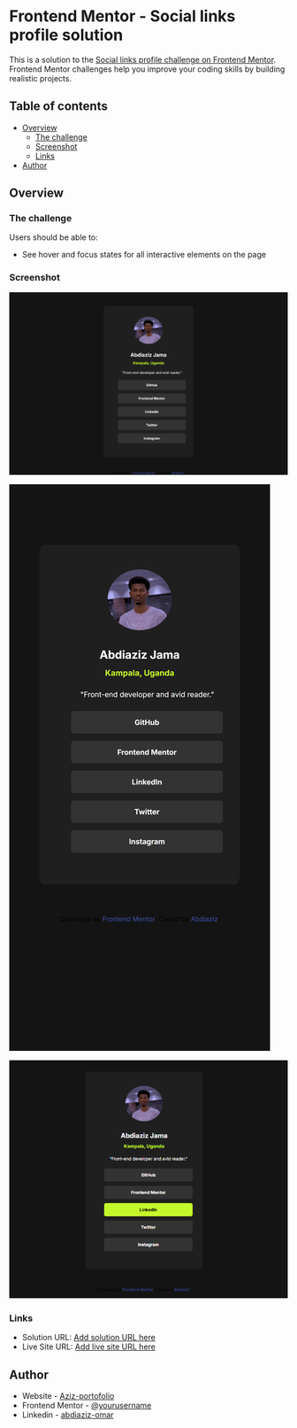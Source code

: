 # Frontend Mentor - Social links profile solution

This is a solution to the [Social links profile challenge on Frontend Mentor](https://www.frontendmentor.io/challenges/social-links-profile-UG32l9m6dQ). Frontend Mentor challenges help you improve your coding skills by building realistic projects. 

## Table of contents

- [Overview](#overview)
  - [The challenge](#the-challenge)
  - [Screenshot](#screenshot)
  - [Links](#links)
- [Author](#author)



## Overview

### The challenge

Users should be able to:

- See hover and focus states for all interactive elements on the page

### Screenshot

![Desktop](<assets/Screenshots Solution/DesktopView.png>)

![mobile](<assets/Screenshots Solution/mobileView.png>)

![active](<assets/Screenshots Solution/activeStates.png>)



### Links

- Solution URL: [Add solution URL here](https://your-solution-url.com)
- Live Site URL: [Add live site URL here](https://your-live-site-url.com)



## Author

- Website - [Aziz-portofolio](https://www.your-site.com)
- Frontend Mentor - [@yourusername](https://www.frontendmentor.io/profile/yourusername)
- Linkedin - [abdiaziz-omar](https://www.twitter.com/yourusername)

